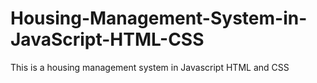 # Housing-Management-System-in-JavaScript-HTML-CSS
This is a housing management system in Javascript HTML and CSS
